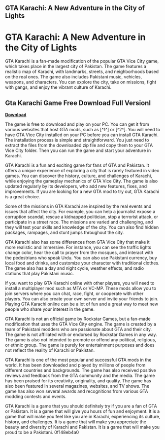## GTA Karachi: A New Adventure in the City of Lights

  
# GTA Karachi: A New Adventure in the City of Lights
 
GTA Karachi is a fan-made modification of the popular GTA Vice City game, which takes place in the largest city of Pakistan. The game features a realistic map of Karachi, with landmarks, streets, and neighborhoods based on the real ones. The game also includes Pakistani music, vehicles, weapons, and characters. You can explore the city, take on missions, fight with gangs, and enjoy the vibrant culture of Karachi.
 
## Gta Karachi Game Free Download Full Versionl


[**Download**](https://www.google.com/url?q=https%3A%2F%2Furllie.com%2F2tKG9K&sa=D&sntz=1&usg=AOvVaw0ceMMzoaS3clCceVULjGpk)

 
The game is free to download and play on your PC. You can get it from various websites that host GTA mods, such as [^1^] or [^2^]. You will need to have GTA Vice City installed on your PC before you can install GTA Karachi. The installation process is simple and straightforward. You just need to extract the files from the downloaded zip file and copy them to your GTA Vice City folder. Then you can run the game and start your adventure in Karachi.
 
GTA Karachi is a fun and exciting game for fans of GTA and Pakistan. It offers a unique experience of exploring a city that is rarely featured in video games. You can discover the history, culture, and challenges of Karachi, while enjoying the gameplay mechanics of GTA Vice City. The game is also updated regularly by its developers, who add new features, fixes, and improvements. If you are looking for a new GTA mod to try out, GTA Karachi is a great choice.

Some of the missions in GTA Karachi are inspired by the real events and issues that affect the city. For example, you can help a journalist expose a corruption scandal, rescue a kidnapped politician, stop a terrorist attack, or participate in a street race. The missions are varied and challenging, and they will test your skills and knowledge of the city. You can also find hidden packages, rampages, and stunt jumps throughout the city.
 
GTA Karachi also has some differences from GTA Vice City that make it more realistic and immersive. For instance, you can see the traffic lights change color, hear the call to prayer from the mosques, and interact with the pedestrians who speak Urdu. You can also use Pakistani currency, buy local food and drinks, and customize your character with traditional clothes. The game also has a day and night cycle, weather effects, and radio stations that play Pakistani music.
 
If you want to play GTA Karachi online with other players, you will need to install a multiplayer mod such as MTA or VC-MP. These mods allow you to join servers where you can chat, race, fight, or cooperate with other players. You can also create your own server and invite your friends to join. Playing GTA Karachi online can be a lot of fun and a great way to meet new people who share your interest in the game.

GTA Karachi is not an official game by Rockstar Games, but a fan-made modification that uses the GTA Vice City engine. The game is created by a team of Pakistani modders who are passionate about GTA and their city. The game is not affiliated with or endorsed by Rockstar Games in any way. The game is also not intended to promote or offend any political, religious, or ethnic group. The game is purely for entertainment purposes and does not reflect the reality of Karachi or Pakistan.
 
GTA Karachi is one of the most popular and successful GTA mods in the world. It has been downloaded and played by millions of people from different countries and backgrounds. The game has also received positive reviews and feedback from the GTA community and the media. The game has been praised for its creativity, originality, and quality. The game has also been featured in several magazines, websites, and TV shows. The game has also won several awards and recognitions from various GTA modding contests and events.
 
GTA Karachi is a game that you should definitely try if you are a fan of GTA or Pakistan. It is a game that will give you hours of fun and enjoyment. It is a game that will make you feel like you are in Karachi, experiencing its culture, history, and challenges. It is a game that will make you appreciate the beauty and diversity of Karachi and Pakistan. It is a game that will make you proud to be a Pakistani.
 0f148eb4a0
